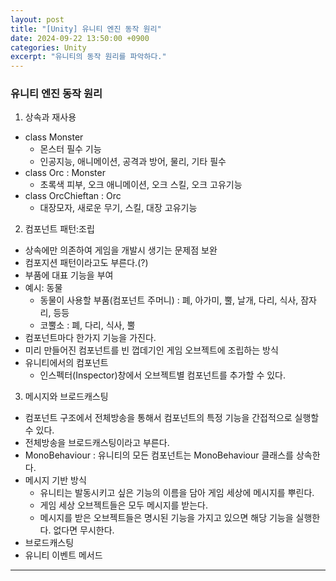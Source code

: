 ```yaml
---
layout: post
title: "[Unity] 유니티 엔진 동작 원리"
date: 2024-09-22 13:50:00 +0900 
categories: Unity
excerpt: "유니티의 동작 원리를 파악하다."
---
```


### 유니티 엔진 동작 원리

1. 상속과 재사용
- class Monster
  - 몬스터 필수 기능
  - 인공지능, 애니메이션, 공격과 방어, 물리, 기타 필수
- class Orc : Monster
  - 초록색 피부, 오크 애니메이션, 오크 스킬, 오크 고유기능
- class OrcChieftan : Orc
  - 대장모자, 새로운 무기, 스킬, 대장 고유기능

2. 컴포넌트 패턴:조립
- 상속에만 의존하여 게임을 개발시 생기는 문제점 보완
- 컴포지션 패턴이라고도 부른다.(?)
- 부품에 대표 기능을 부여
- 예시: 동물
  - 동물이 사용할 부품(컴포넌트 주머니) : 폐, 아가미, 뿔, 날개, 다리, 식사, 잠자리, 등등
  - 코뿔소 : 폐, 다리, 식사, 뿔
- 컴포넌트마다 한가지 기능을 가진다.
- 미리 만들어진 컴포넌트를 빈 껍데기인 게임 오브젝트에 조립하는 방식
- 유니티에서의 컴포넌트
  - 인스펙터(Inspector)창에서 오브젝트별 컴포넌트를 추가할 수 있다.

3. 메시지와 브로드캐스팅
- 컴포넌트 구조에서 전체방송을 통해서 컴포넌트의 특정 기능을 간접적으로 실행할 수 있다.
- 전체방송을 브로드캐스팅이라고 부른다.
- MonoBehaviour : 유니티의 모든 컴포넌트는 MonoBehaviour 클래스를 상속한다.
- 메시지 기반 방식
  - 유니티는 발동시키고 싶은 기능의 이름을 담아 게임 세상에 메시지를 뿌린다.
  - 게임 세상 오브젝트들은 모두 메시지를 받는다.
  - 메시지를 받은 오브젝트들은 명시된 기능을 가지고 있으면 해당 기능을 실행한다. 없다면 무시한다.
- 브로드캐스팅
- 유니티 이벤트 메서드

---
